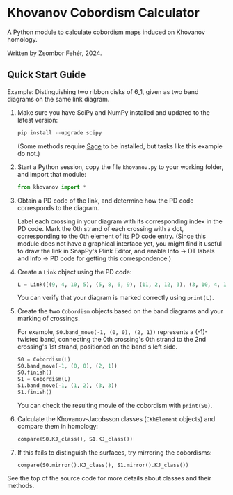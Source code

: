 # Khovanov Cobordism Calculator

A Python module to calculate cobordism maps induced on Khovanov homology.

Written by Zsombor Fehér, 2024.

## Quick Start Guide

Example: Distinguishing two ribbon disks of 6_1, given as two band diagrams on the same link diagram.

1.  Make sure you have SciPy and NumPy installed and updated to the latest version:
    ```python
    pip install --upgrade scipy
    ```
    (Some methods require [Sage](https://www.sagemath.org/) to be installed, but tasks like this example do not.)

2.  Start a Python session, copy the file `khovanov.py` to your working folder, and import that module:
    ```python
    from khovanov import *
    ```

3.  Obtain a PD code of the link, and determine how the PD code corresponds to the diagram.

    Label each crossing in your diagram with its corresponding index in the PD code.
    Mark the 0th strand of each crossing with a dot, corresponding to the 0th element of its PD code entry.
    (Since this module does not have a graphical interface yet, you might find it useful to draw the link in
    SnapPy's Plink Editor, and enable Info -> DT labels and Info -> PD code for getting this correspondence.)

4.  Create a `Link` object using the PD code:
    ```python
    L = Link([(9, 4, 10, 5), (5, 8, 6, 9), (11, 2, 12, 3), (3, 10, 4, 11), (1, 7, 2, 6), (7, 1, 8, 12)])
    ```
    You can verify that your diagram is marked correctly using `print(L)`.

5.  Create the two `Cobordism` objects based on the band diagrams and your marking of crossings.

    For example, `S0.band_move(-1, (0, 0), (2, 1))` represents a (-1)-twisted band, connecting the 0th crossing's
    0th strand to the 2nd crossing's 1st strand, positioned on the band's left side.
    ```python
    S0 = Cobordism(L)
    S0.band_move(-1, (0, 0), (2, 1))
    S0.finish()
    S1 = Cobordism(L)
    S1.band_move(-1, (1, 2), (3, 3))
    S1.finish()
    ```
    You can check the resulting movie of the cobordism with `print(S0)`.

6.  Calculate the Khovanov-Jacobsson classes (`CKhElement` objects) and compare them in homology:
    ```python
    compare(S0.KJ_class(), S1.KJ_class())
    ```

7.  If this fails to distinguish the surfaces, try mirroring the cobordisms:
    ```python
    compare(S0.mirror().KJ_class(), S1.mirror().KJ_class())
    ```

See the top of the source code for more details about classes and their methods.

